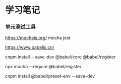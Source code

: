 # 学习笔记
### 单元测试工具
https://mochajs.org/
mocha 
jest

https://www.babeljs.cn/

cnpm install --save-dev @babel/core 
@babel/register

npx mocha --require @babel/register

 cnpm install @babel/preset-env --save-dev